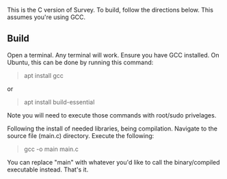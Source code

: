 This is the C version of Survey. To build, follow the directions below. This assumes you're using GCC.

## Build

Open a terminal. Any terminal will work. Ensure you have GCC installed. On Ubuntu, this can be done by running this command:

> apt install gcc

or

> apt install build-essential

Note you will need to execute those commands with root/sudo privelages.

Following the install of needed libraries, being compilation. Navigate to the source file (main.c) directory. Execute the following:

> gcc -o main main.c

You can replace "main" with whatever you'd like to call the binary/compiled executable instead. That's it.
